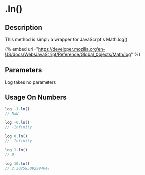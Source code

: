# .ln()

## Description

This method is simply a wrapper for JavaScript's Math.log()

{% embed url="https://developer.mozilla.org/en-US/docs/Web/JavaScript/Reference/Global_Objects/Math/log" %}

## Parameters

Log takes no parameters

## Usage On Numbers

```javascript
log -1.ln()
// NaN

log -0.ln()
// -Infinity

log 0.ln()
// -Infinity

log 1.ln()
// 0

log 10.ln()
// 2.302585092994046
```
